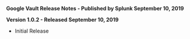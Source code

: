 **Google Vault Release Notes - Published by Splunk September 10, 2019**


**Version 1.0.2 - Released September 10, 2019**

* Initial Release
